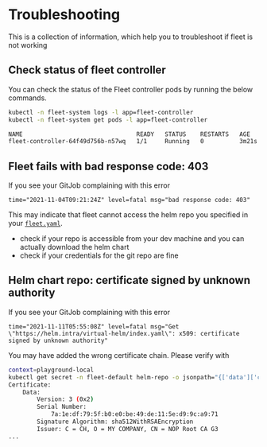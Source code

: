 # Troubleshooting

This is a collection of information, which help you to troubleshoot if fleet is not working

## Check status of fleet controller

You can check the status of the Fleet controller pods by running the below commands.

```bash
kubectl -n fleet-system logs -l app=fleet-controller
kubectl -n fleet-system get pods -l app=fleet-controller
```

```bash
NAME                                READY   STATUS    RESTARTS   AGE
fleet-controller-64f49d756b-n57wq   1/1     Running   0          3m21s
```

## Fleet fails with bad response code: 403

If you see your GitJob complaining with this error

```
time="2021-11-04T09:21:24Z" level=fatal msg="bad response code: 403"
```

This may indicate that fleet cannot access the helm repo you specified in your [`fleet.yaml`](./gitrepo-structure.md).

- check if your repo is accessible from your dev machine and you can actually download the helm chart
- check if your credentials for the git repo are fine

## Helm chart repo: certificate signed by unknown authority

If you see your GitJob complaining with this error

```
time="2021-11-11T05:55:08Z" level=fatal msg="Get \"https://helm.intra/virtual-helm/index.yaml\": x509: certificate signed by unknown authority" 
```

You may have added the wrong certificate chain. Please verify with

```bash
context=playground-local
kubectl get secret -n fleet-default helm-repo -o jsonpath="{['data']['cacerts']}" --context $context | base64 -d | openssl x509 -text -noout
Certificate:
    Data:
        Version: 3 (0x2)
        Serial Number:
            7a:1e:df:79:5f:b0:e0:be:49:de:11:5e:d9:9c:a9:71
        Signature Algorithm: sha512WithRSAEncryption
        Issuer: C = CH, O = MY COMPANY, CN = NOP Root CA G3
...

```

